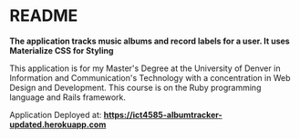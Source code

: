 # README

**The application tracks music albums and record labels for a user. It uses Materialize CSS for Styling**

This application is for my Master's Degree at the University of Denver in Information and Communication's Technology with a concentration in Web Design and Development. 
This course is on the Ruby programming language and Rails framework.

Application Deployed at: **https://ict4585-albumtracker-updated.herokuapp.com**